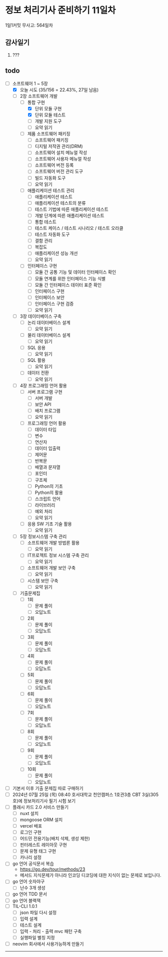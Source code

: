 # 정보 처리기사 준비하기 11일차

1일1커밋 무사고: 564일차

## 감사일기

1. ???

## todo

- [ ] 소프트웨어 1 ~ 5장
  - [x] 오늘 시도 (35/156 = 22.43%, 27일 남음)
  - [ ] 2장 소프트웨어 개발
    - [ ] 통합 구현
      - [x] 단위 모듈 구현
      - [x] 단위 모듈 테스트
      - [ ] 개발 지원 도구
      - [ ] 요약 읽기
    - [ ] 제품 소프트웨어 패키징
      - [ ] 소프트웨어 패키징
      - [ ] 디지털 저작권 관리(DRM)
      - [ ] 소프트웨어 설치 메뉴얼 작성
      - [ ] 소프트웨어 사용자 메뉴얼 작성
      - [ ] 소프트웨어 버전 등록
      - [ ] 소프트웨어 버전 관리 도구
      - [ ] 빌드 자동화 도구
      - [ ] 요약 읽기
    - [ ] 애플리케이션 테스트 관리
      - [ ] 애플리케이션 테스트
      - [ ] 애플리케이션 테스트의 분류
      - [ ] 테스트 기법에 따른 애플리케이션 테스트
      - [ ] 개발 단계에 따른 애플리케이션 테스트
      - [ ] 통합 테스트
      - [ ] 테스트 케이스 / 테스트 시나리오 / 테스트 오라클
      - [ ] 테스트 자동화 도구
      - [ ] 결함 관리
      - [ ] 복잡도
      - [ ] 애플리케이션 성능 개선
      - [ ] 요약 읽기
    - [ ] 인터페이스 구현
      - [ ] 모듈 간 공통 기능 및 데이터 인터페이스 확인
      - [ ] 모듈 연계를 위한 인터페이스 기능 식별
      - [ ] 모듈 간 인터페이스 데이터 표준 확인
      - [ ] 인터페이스 구현
      - [ ] 인터페이스 보안
      - [ ] 인터페이스 구현 검증
      - [ ] 요약 읽기
  - [ ] 3장 데이터베이스 구축
    - [ ] 논리 데이터베이스 설계
      - [ ] 요약 읽기
    - [ ] 물리 데이터베이스 설계
      - [ ] 요약 읽기
    - [ ] SQL 응용
      - [ ] 요약 읽기
    - [ ] SQL 활용
      - [ ] 요약 읽기
    - [ ] 데이터 전환
      - [ ] 요약 읽기
  - [ ] 4장 프로그래밍 언어 활용
    - [ ] 서버 프로그램 구현
      - [ ] 서버 개발
      - [ ] 보안 API
      - [ ] 배치 프로그램
      - [ ] 요약 읽기
    - [ ] 프로그래밍 언어 활용
      - [ ] 데이터 타입
      - [ ] 변수
      - [ ] 연산자
      - [ ] 데이터 입출력
      - [ ] 제어문
      - [ ] 반복문
      - [ ] 배열과 문자열
      - [ ] 포인터
      - [ ] 구조체
      - [ ] Python의 기초
      - [ ] Python의 활용
      - [ ] 스크립트 언어
      - [ ] 라이브러리
      - [ ] 예외 처리
      - [ ] 요약 읽기
    - [ ] 응용 SW 기초 기술 활용
      - [ ] 요약 읽기
  - [ ] 5장 정보시스템 구축 관리
    - [ ] 소프트웨어 개발 방법론 활용
      - [ ] 요약 읽기
    - [ ] IT프로젝트 정보 시스템 구축 관리
      - [ ] 요약 읽기
    - [ ] 소프트웨어 개발 보안 구축
      - [ ] 요약 읽기
    - [ ] 시스템 보안 구축
      - [ ] 요약 읽기
  - [ ] 기출문제집
    - [ ] 1회
      - [ ] 문제 풀이
      - [ ] 오답노트
    - [ ] 2회
      - [ ] 문제 풀이
      - [ ] 오답노트
    - [ ] 3회
      - [ ] 문제 풀이
      - [ ] 오답노트
    - [ ] 4회
      - [ ] 문제 풀이
      - [ ] 오답노트
    - [ ] 5회
      - [ ] 문제 풀이
      - [ ] 오답노트
    - [ ] 6회
      - [ ] 문제 풀이
      - [ ] 오답노트
    - [ ] 7회
      - [ ] 문제 풀이
      - [ ] 오답노트
    - [ ] 8회
      - [ ] 문제 풀이
      - [ ] 오답노트
    - [ ] 9회
      - [ ] 문제 풀이
      - [ ] 오답노트
    - [ ] 10회
      - [ ] 문제 풀이
      - [ ] 오답노트
- [ ] 기본서 이후 기출 문제집 따로 구매하기
- [ ] 2024년 07월 25일 (목) 08:40 호서대학교 천안캠퍼스 1호관3층 CBT 3실(305호)에 정보처리기사 필기 시험 보기
- [ ] 플래시 카드 2.0 서비스 만들기
  - [ ] nuxt 설치
  - [ ] mongoose ORM 설치
  - [ ] vercel 배포
  - [ ] 로그인 구현
  - [ ] 어드민 전용기능(배치 삭제, 생성 제한)
  - [ ] 핀터레스트 레이아웃 구현
  - [ ] 문제 유형 태그 구현
  - [ ] 카나리 설정
- [ ] go 언어 공식문서 복습
  - https://go.dev/tour/methods/23
  - 메서드 지식문제가 아니라 인코딩 디코딩에 대한 지식이 없는 문제로 보입니다.
- [ ] go 언어 숫자야구
  - [ ] 난수 3개 생성
- [ ] go 언어 TDD 문서
- [ ] go 언어 블랙잭
- [ ] TIL-CLI 1.0.1
  - [ ] json 파일 다시 설정
  - [ ] 입력 설계
  - [ ] 테스트 설계
  - [ ] 입력 - 처리 - 출력 mvc 패턴 구축
  - [ ] 실행파일 별칭 지정
- [ ] neovim 회사에서 사용가능하게 만들기

---


